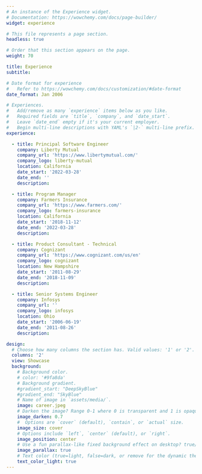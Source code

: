 ```yaml
---
# An instance of the Experience widget.
# Documentation: https://wowchemy.com/docs/page-builder/
widget: experience

# This file represents a page section.
headless: true

# Order that this section appears on the page.
weight: 70

title: Experience
subtitle:

# Date format for experience
#   Refer to https://wowchemy.com/docs/customization/#date-format
date_format: Jan 2006

# Experiences.
#   Add/remove as many `experience` items below as you like.
#   Required fields are `title`, `company`, and `date_start`.
#   Leave `date_end` empty if it's your current employer.
#   Begin multi-line descriptions with YAML's `|2-` multi-line prefix.
experience:

  - title: Principal Software Engineer
    company: Liberty Mutual
    company_url: 'https://www.libertymutual.com/'
    company_logo: liberty-mutual
    location: California
    date_start: '2022-03-28'
    date_end: ''
    description:

  - title: Program Manager
    company: Farmers Insurance
    company_url: 'https://www.farmers.com/'
    company_logo: farmers-insurance
    location: California
    date_start: '2018-11-12'
    date_end: '2022-03-28'
    description:

  - title: Product Consultant - Technical
    company: Cognizant
    company_url: 'https://www.cognizant.com/us/en'
    company_logo: cognizant
    location: New Hampshire
    date_start: '2011-08-29'
    date_end: '2018-11-09'
    description:

  - title: Senior Systems Engineer
    company: Infosys
    company_url: ''
    company_logo: infosys
    location: Ohio
    date_start: '2006-06-19'
    date_end: '2011-08-26'
    description:  

design:
  # Choose how many columns the section has. Valid values: '1' or '2'.
  columns: '2'
  view: Showcase
  background:
    # Background color.
    # color: '#9fa8da'
    # Background gradient.
    #gradient_start: "DeepSkyBlue"
    #gradient_end: "SkyBlue"
    # Name of image in `assets/media/`.
    image: career.jpeg
    # Darken the image? Range 0-1 where 0 is transparent and 1 is opaque.
    image_darken: 0.7
    #  Options are `cover` (default), `contain`, or `actual` size.
    image_size: cover
    # Options include `left`, `center` (default), or `right`.
    image_position: center
    # Use a fun parallax-like fixed background effect on desktop? true/false
    image_parallax: true
    # Text color (true=light, false=dark, or remove for the dynamic theme color).
    text_color_light: true
---
```


